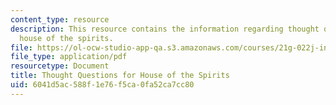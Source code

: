 ```yaml
---
content_type: resource
description: This resource contains the information regarding thought questions for
  house of the spirits.
file: https://ol-ocw-studio-app-qa.s3.amazonaws.com/courses/21g-022j-international-womens-voices-spring-2004/6041d5ac588f1e76f5ca0fa52ca7cc80_MIT21G_022JS04_f_hu.pdf
file_type: application/pdf
resourcetype: Document
title: Thought Questions for House of the Spirits
uid: 6041d5ac-588f-1e76-f5ca-0fa52ca7cc80
---
```

